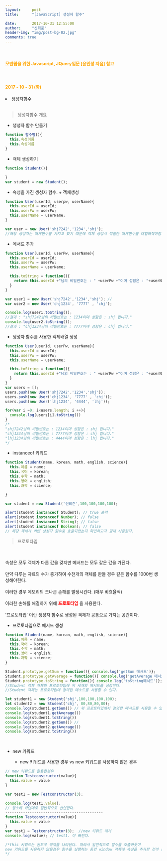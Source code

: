 ```yaml
---
layout:     post
title:      "[JavaScript] 생성자 함수"

date:       2017-10-31 12:55:00
author:     "신희준"
header-img: "img/post-bg-02.jpg"
comments: true
---
```


<meta name="description" content="javascript, javascript 객체, javascript프로토타입, javascript생성자,javascript함수,javascript생성자함수
">
<br>
<H4 style ="font-weight:bold; color:orange;"> 모덴웹을 위한 Javascript, JQuery입문 [윤인성 지음] 참고</H4>
<br>
<H4 style ="font-weight:bold; color : orange">2017 - 10 - 31 (화)</H4>
<li>생성자함수</li>
<br>

>생성자함수 개요

* 생성자 함수 만들기

~~~javascript
function 함수명(){
  this.속성이름
  this.속성이름
}
~~~

* 객체 생성하기

~~~javascript
function Student(){

}
var student = new Student();
~~~

* 속성을 가진 생성자 함수. + 객체생성

~~~javascript
function User(userId, userpw, userName){
  this.userId = userId;
  this.userPw = userPw;
  this.userName = userName;
}

var user = new User('shj7242','1234','shj');
//해당 생성자는 매개변수를 가지고 있기 때문에 객체 생성시 적절한 매개변수를 대입해줘야함.
~~~

* 메서드 추가

~~~javascript
function User(userId, userPw, userName){
  this.userId = userId;
  this.userPw = userPw;
  this.userName = userName;

  this.toString = function(){
    return this.userId +"님의 비밀번호는 : " +userPw +"이며 성함은 : "+userName +" 입니다.";
  }
}

var user1 = new User('shj7242','1234','shj'); //
var user2 = new User('chj1234', '7777' , 'chj');

console.log(user1.toString());
//결과 : "shj7242님의 비밀번호는 : 1234이며 성함은 : shj 입니다."
console.log(user2.toString());
//결과 : "chj1234님의 비밀번호는 : 7777이며 성함은 : chj 입니다."

~~~

* 생성자 함수를 사용한 객체배열 생성

~~~JavaScript
function User(userId, userPw, userName){
  this.userId = userId;
  this.userPw = userPw;
  this.userName = userName;

  this.toString = function(){
    return this.userId +"님의 비밀번호는 : " +userPw +"이며 성함은 : "+userName +" 입니다.";
  }
}
var users = [];
users.push(new User('shj7242','1234','shj'));
users.push(new User('chj1234', '7777' , 'chj'));
users.push(new User('lhj1234', '4444', 'lhj'));

for(var i =0; i<users.length; i ++){
  console.log(users[i].toString())
}
/*
"shj7242님의 비밀번호는 : 1234이며 성함은 : shj 입니다."
"chj1234님의 비밀번호는 : 7777이며 성함은 : chj 입니다."
"lhj1234님의 비밀번호는 : 4444이며 성함은 : lhj 입니다."
*/

~~~

* instanceof 키워드

~~~javascript
function Student(name, korean, math, english, science){
  this.이름 = name;
  this.국어 = korean;
  this.수학 = math;
  this.영어 = english;
  this.과학 = science;

}

var student = new Student('신희준',100,100,100,100);

alert(student instanceof Student); // true 출력
alert(student instanceof Number); // false  
alert(student instanceof String); // false
alert(student instanceof Boolean); // false
// 해당 객체가 어떤 생성자 함수로 호출되었는지 확인하고자 할때 사용한다.
~~~

> 프로토타입

<br>
<br>
속성은 모두 객체가 다른 값을 갖지만 메서드는 모두 같은 값을 가진다.
<br>
<br>
만약 다루는 자료의 수가 증가하여 수천개의 객체를 만들 경우 같은 함수를 1000번 생성해야한다.
<br><br>
이러한 경우 메모리의 크나큰 손해를 발생시킨다. (매우 비효율적)
<br><br>
이러한 손해를 해결하기 위해 <b style="color:red">프로토타입</b> 을 사용한다.
<br><br>
'프로토타입' 이란 생성자 함수로 생성된 객체가 공통으로 가지는 공간이다.
<br>

* 프로토타입으로 메서드 생성

~~~JavaScript
function Student(name, korean, math, english, science){
  this.이름 = name;
  this.국어 = korean;
  this.수학 = math;
  this.영어 = english;
  this.과학 = science;
}

Student.prototype.getSum = function(){ console.log('getSum 메서드')};
Student.prototype.getAverage = function(){ console.log('getAverage 메서드')};
Student.prototype.toString = function(){ console.log('toString메서드')};
//Student 객체 자체의 프로토타입에 위 세개의 메서드를 생성한다.
//Student 객체는 프로토타입에 정의된 메소드를 사용할 수 있다.

let student1 = new Student('shj',100,100,100,100);
let student2 = new Student('chj', 80,80,80,80);
console.log(student1.getSum()) // 위 프로토타입에서 정의한 메서드를 사용할 수 있다.
console.log(student1.getAverage())
console.log(student1.toString())
console.log(student2.getSum()) //
console.log(student2.getAverage())
console.log(student2.toString())
~~~

<br>

* new 키워드

  - new 키워드를 사용한 경우 vs new 키워드를 사용하지 않은 경우

~~~javascript
// new 키워드를 활용한경우
function Testconstructor(value){
  this.value = value
}

var test1 = new Testconstructor(3);

console.log(test1.value);
// 평소에 하던데로 일반적으로 선언한다.
--------------------------------------------
function Testconstructor(value){
  this.value = value
}
var test1 = Testconstructor(3);  //new 키워드 제거
console.log(value); // test1. 이 빠진다.

/*this 키워드는 윈도우 객체를 나타낸다. 따라서 일반적으로 함수를 호출하듯이
new 키워드를 사용하지 않을경우 함수를 실행하는 동안 window 객체에 속성을 추가한 것이 된다.
*/
~~~



~~~javascript

~~~
